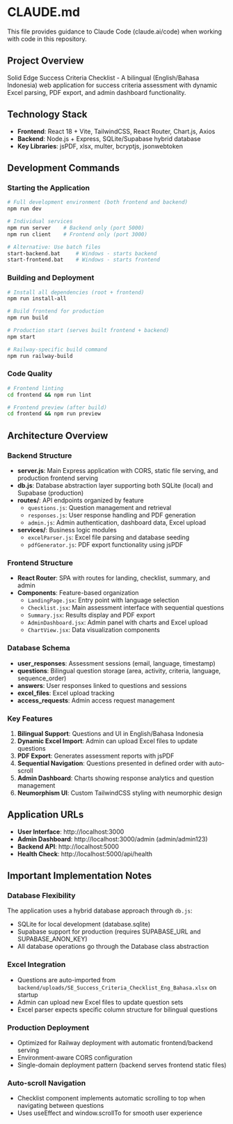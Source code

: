 # CLAUDE.md

This file provides guidance to Claude Code (claude.ai/code) when working with code in this repository.

## Project Overview

Solid Edge Success Criteria Checklist - A bilingual (English/Bahasa Indonesia) web application for success criteria assessment with dynamic Excel parsing, PDF export, and admin dashboard functionality.

## Technology Stack

- **Frontend**: React 18 + Vite, TailwindCSS, React Router, Chart.js, Axios
- **Backend**: Node.js + Express, SQLite/Supabase hybrid database
- **Key Libraries**: jsPDF, xlsx, multer, bcryptjs, jsonwebtoken

## Development Commands

### Starting the Application
```bash
# Full development environment (both frontend and backend)
npm run dev

# Individual services
npm run server    # Backend only (port 5000)
npm run client    # Frontend only (port 3000)

# Alternative: Use batch files
start-backend.bat     # Windows - starts backend
start-frontend.bat    # Windows - starts frontend
```

### Building and Deployment
```bash
# Install all dependencies (root + frontend)
npm run install-all

# Build frontend for production
npm run build

# Production start (serves built frontend + backend)
npm start

# Railway-specific build command
npm run railway-build
```

### Code Quality
```bash
# Frontend linting
cd frontend && npm run lint

# Frontend preview (after build)
cd frontend && npm run preview
```

## Architecture Overview

### Backend Structure
- **server.js**: Main Express application with CORS, static file serving, and production frontend serving
- **db.js**: Database abstraction layer supporting both SQLite (local) and Supabase (production)
- **routes/**: API endpoints organized by feature
  - `questions.js`: Question management and retrieval
  - `responses.js`: User response handling and PDF generation
  - `admin.js`: Admin authentication, dashboard data, Excel upload
- **services/**: Business logic modules
  - `excelParser.js`: Excel file parsing and database seeding
  - `pdfGenerator.js`: PDF export functionality using jsPDF

### Frontend Structure
- **React Router**: SPA with routes for landing, checklist, summary, and admin
- **Components**: Feature-based organization
  - `LandingPage.jsx`: Entry point with language selection
  - `Checklist.jsx`: Main assessment interface with sequential questions
  - `Summary.jsx`: Results display and PDF export
  - `AdminDashboard.jsx`: Admin panel with charts and Excel upload
  - `ChartView.jsx`: Data visualization components

### Database Schema
- **user_responses**: Assessment sessions (email, language, timestamp)
- **questions**: Bilingual question storage (area, activity, criteria, language, sequence_order)
- **answers**: User responses linked to questions and sessions
- **excel_files**: Excel upload tracking
- **access_requests**: Admin access request management

### Key Features
1. **Bilingual Support**: Questions and UI in English/Bahasa Indonesia
2. **Dynamic Excel Import**: Admin can upload Excel files to update questions
3. **PDF Export**: Generates assessment reports with jsPDF
4. **Sequential Navigation**: Questions presented in defined order with auto-scroll
5. **Admin Dashboard**: Charts showing response analytics and question management
6. **Neumorphism UI**: Custom TailwindCSS styling with neumorphic design

## Application URLs
- **User Interface**: http://localhost:3000
- **Admin Dashboard**: http://localhost:3000/admin (admin/admin123)
- **Backend API**: http://localhost:5000
- **Health Check**: http://localhost:5000/api/health

## Important Implementation Notes

### Database Flexibility
The application uses a hybrid database approach through `db.js`:
- SQLite for local development (database.sqlite)
- Supabase support for production (requires SUPABASE_URL and SUPABASE_ANON_KEY)
- All database operations go through the Database class abstraction

### Excel Integration
- Questions are auto-imported from `backend/uploads/SE_Success_Criteria_Checklist_Eng_Bahasa.xlsx` on startup
- Admin can upload new Excel files to update question sets
- Excel parser expects specific column structure for bilingual questions

### Production Deployment
- Optimized for Railway deployment with automatic frontend/backend serving
- Environment-aware CORS configuration
- Single-domain deployment pattern (backend serves frontend static files)

### Auto-scroll Navigation
- Checklist component implements automatic scrolling to top when navigating between questions
- Uses useEffect and window.scrollTo for smooth user experience